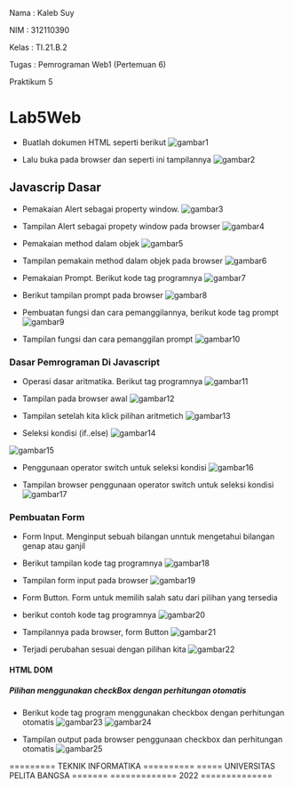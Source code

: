 Nama  :  Kaleb Suy

NIM   :  312110390

Kelas :  TI.21.B.2

Tugas :  Pemrograman Web1 (Pertemuan 6)

Praktikum 5

# Lab5Web

- Buatlah dokumen HTML seperti berikut
![gambar1](gambar_JS/gambarjs1.png)

- Lalu buka pada browser dan seperti ini tampilannya
![gambar2](gambar_JS/gambarjs2.png)

## Javascrip Dasar
- Pemakaian Alert sebagai property window.
![gambar3](gambar_JS/gambarjs3.png)

- Tampilan Alert sebagai propety window pada browser
![gambar4](gambar_JS/gambarjs4.png)

- Pemakaian method dalam objek
![gambar5](gambar_JS/gambarjs5.png)

- Tampilan pemakain method dalam objek pada browser
![gambar6](gambar_JS/gambarjs6.png)

- Pemakaian Prompt. Berikut kode tag programnya
![gambar7](gambar_JS/gambarjs7.png)

- Berikut tampilan prompt pada browser
![gambar8](gambar_JS/gambarjs8.png)

- Pembuatan fungsi dan cara pemanggilannya, berikut kode tag prompt
![gambar9](gambar_JS/gambarjs9.png)

- Tampilan fungsi dan cara pemanggilan prompt
![gambar10](gambar_JS/gambarjs10.png)

### Dasar Pemrograman Di Javascript

- Operasi dasar aritmatika. Berikut tag programnya
![gambar11](gambar_JS/gambarjs11.png)

- Tampilan pada browser awal
![gambar12](gambar_JS/gambarjs12.png)

- Tampilan setelah kita klick pilihan aritmetich
![gambar13](gambar_JS/gambarjs13.png)

- Seleksi kondisi (if..else)
![gambar14](gambar_JS/gambarjs14.png)

![gambar15](gambar_JS/gambarjs15.png)

- Penggunaan operator switch untuk seleksi kondisi
![gambar16](gambar_JS/gambarjs16.png)

- Tampilan browser penggunaan operator switch untuk seleksi kondisi
![gambar17](gambar_JS//gambarjs17.png)

### Pembuatan Form
- Form Input. Menginput sebuah bilangan unntuk mengetahui bilangan genap atau ganjil
- Berikut tampilan kode tag programnya
![gambar18](gambar_JS/gambarjs18.png)

- Tampilan form input pada browser
![gambar19](gambar_JS/gambarjs19.png)

- Form Button. Form untuk memilih salah satu dari pilihan yang tersedia
- berikut contoh kode tag programnya
![gambar20](gambar_JS/gambarjs20.png)

- Tampilannya pada browser, form Button
![gambar21](gambar_JS/gambarjs21.png)

- Terjadi perubahan sesuai dengan pilihan kita
![gambar22](gambar_JS/gambarjs22.png)

#### HTML DOM
##### Pilihan menggunakan checkBox dengan perhitungan otomatis
- Berikut kode tag program menggunakan checkbox dengan perhitungan otomatis
![gambar23](gambar_JS/gambarjs23.png)
![gambar24](gambar_JS/gambarjs24.png)

- Tampilan output pada browser penggunaan checkbox dan perhitungan otomatis
![gambar25](gambar_JS/gambarjs25.png)


========= TEKNIK INFORMATIKA ==========
===== UNIVERSITAS PELITA BANGSA =======
============= 2022 ==============